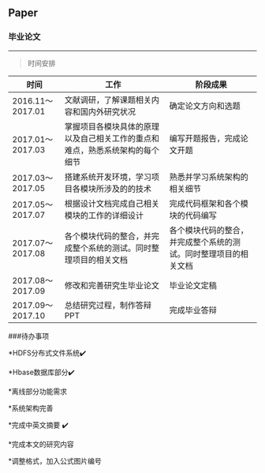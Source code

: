 ## Paper
### 毕业论文
***
>时间安排

|时间|工作|阶段成果|
|---|---|---|
|2016.11～2017.01|文献调研，了解课题相关内容和国内外研究状况|确定论文方向和选题|
|2017.01～2017.03|掌握项目各模块具体的原理以及自己相关工作的重点和难点，熟悉系统架构的每个细节|编写开题报告，完成论文开题|
|2017.03～2017.05|搭建系统开发环境，学习项目各模块所涉及的的技术|熟悉并学习系统架构的相关细节|
|2017.05～2017.07|根据设计文档完成自己相关模块的工作的详细设计|完成代码框架和各个模块的代码编写|
|2017.07～2017.08|各个模块代码的整合，并完成整个系统的测试。同时整理项目的相关文档|各个模块代码的整合，并完成整个系统的测试。同时整理项目的相关文档|
|2017.08～2017.09|修改和完善研究生毕业论文|毕业论文定稿|
|2017.09～2017.10|总结研究过程，制作答辩PPT|完成毕业答辩|###待办事项

*HDFS分布式文件系统✔️

*Hbase数据库部分✔️

*离线部分功能需求  

*系统架构完善

*完成中英文摘要 ✔️

*完成本文的研究内容

*调整格式，加入公式图片编号




